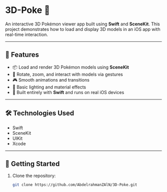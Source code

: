 # 3D-Poke 🧩

An interactive 3D Pokémon viewer app built using **Swift** and **SceneKit**. This project demonstrates how to load and display 3D models in an iOS app with real-time interaction.

---

## 📱 Features

- 📦 Load and render 3D Pokémon models using **SceneKit**
- 🧭 Rotate, zoom, and interact with models via gestures
- 🎮 Smooth animations and transitions
- 🎨 Basic lighting and material effects
- 📱 Built entirely with **Swift** and runs on real iOS devices

---

## 🛠️ Technologies Used

- Swift
- SceneKit
- UIKit
- Xcode

---

## 🚀 Getting Started

1. Clone the repository:
   ```bash
   git clone https://github.com/AbdelrahmanZAlN/3D-Poke.git
